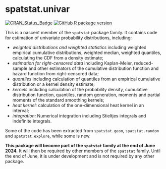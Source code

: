 # spatstat.univar

[![CRAN_Status_Badge](https://www.r-pkg.org/badges/version/spatstat.univar)](http://CRAN.R-project.org/package=spatstat.univar) 
[![GitHub R package version](https://img.shields.io/github/r-package/v/spatstat/spatstat.univar)](https://github.com/spatstat/spatstat.univar)

This is a nascent member of the `spatstat` package family.
It contains code for estimation of univariate probability distributions,
including:

- *weighted distributions and weighted statistics*
including weighted empirical cumulative distributions, weighted median,
weighted quantiles, calculating the CDF from a density estimate;
- *estimation for right-censored data* 
including Kaplan-Meier, reduced-sample and other estimators
of the cumulative distribution function and hazard function
from right-censored data;
- *quantiles* 
including calculation of quantiles from an empirical cumulative
distribution or a kernel density estimate;
- *kernels* 
including calculation of the probability density, cumulative distribution
function, quantiles, random generation, moments and partial
moments of the standard smoothing kernels;
- *heat kernel:*
calculation of the one-dimensional heat kernel in an interval;
- *integration:*
Numerical integration including Stieltjes integrals
and indefinite integrals.

Some of the code has been extracted from `spatstat.geom`,
`spatstat.random` and `spatstat.explore`, while some is new.

**This package will become part of the `spatstat` family
at the end of June 2024.**
It will then be required by other members of the `spatstat` family.
Until the end of June, it is under development and is not required by
any other package. 
